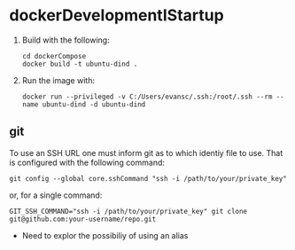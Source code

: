 # dockerDevelopmentIStartup

1. Build with the following:
   ```
   cd dockerCompose 
   docker build -t ubuntu-dind .
   ```
1. Run the image with: 
   ```
   docker run --privileged -v C:/Users/evansc/.ssh:/root/.ssh --rm --name ubuntu-dind -d ubuntu-dind
   ```


## git

To use an SSH URL one must inform git as to which identiy file to use.  That is configured with the following command:
```
git config --global core.sshCommand "ssh -i /path/to/your/private_key"
```
or, for a single command:
```
GIT_SSH_COMMAND="ssh -i /path/to/your/private_key" git clone git@github.com:your-username/repo.git
```


- Need to explor the possibiliy of using an alias